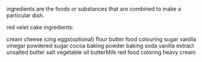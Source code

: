 ingredients are the foods or substances that are combined to make a particular dish.


red velet cake ingredients:

cream cheese
icing
eggs(optional)
flour
butter
food colouring
sugar
vanilla
vinegar
powdered sugar
cocoa
baking powder
baking soda
vanilla extract
unsalted butter
salt
vegetable oil 
butterMilk
red food coloring
heavy cream


